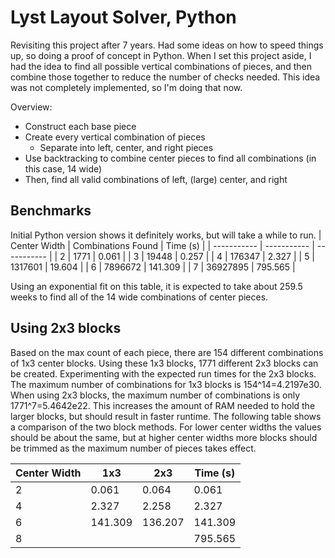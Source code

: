 # Lyst Layout Solver, Python

Revisiting this project after 7 years. Had some ideas on how to speed things up, so doing a proof of concept in Python. When I set this project aside, I had the idea to find all possible vertical combinations of pieces, and then combine those together to reduce the number of checks needed. This idea was not completely implemented, so I'm doing that now.

Overview:
 - Construct each base piece
 - Create every vertical combination of pieces
   - Separate into left, center, and right pieces
 - Use backtracking to combine center pieces to find all combinations (in this case, 14 wide)
 - Then, find all valid combinations of left, (large) center, and right


## Benchmarks

Initial Python version shows it definitely works, but will take a while to run.
| Center Width | Combinations Found | Time (s) |
| ----------- | ----------- | ----------- |
| 2 | 1771 | 0.061 |
| 3 | 19448 | 0.257 |
| 4 | 176347 | 2.327 |
| 5 | 1317601 | 19.604 |
| 6 | 7896672 | 141.309 |
| 7 | 36927895 | 795.565 |

Using an exponential fit on this table, it is expected to take about 259.5 weeks to find all of the 14 wide combinations of center pieces.

## Using 2x3 blocks

Based on the max count of each piece, there are 154 different combinations of 1x3 center blocks. Using these 1x3 blocks, 1771 different 2x3 blocks can be created. Experimenting with the expected run times for the 2x3 blocks.
The maximum number of combinations for 1x3 blocks is 154^14=4.2197e30. When using 2x3 blocks, the maximum number of combinations is only 1771^7=5.4642e22. This increases the amount of RAM needed to hold the larger blocks, but should result in faster runtime.
The following table shows a comparison of the two block methods. For lower center widths the values should be about the same, but at higher center widths more blocks should be trimmed as the maximum number of pieces takes effect.

| Center Width | 1x3 | 2x3 | Time (s) |
| ----------- | ----------- | ----------- | ----------- |
| 2 | 0.061 | 0.064 | 0.061 |
| 4 | 2.327 | 2.258 | 2.327 |
| 6 | 141.309 | 136.207 | 141.309 |
| 8 |  |  | 795.565 |
